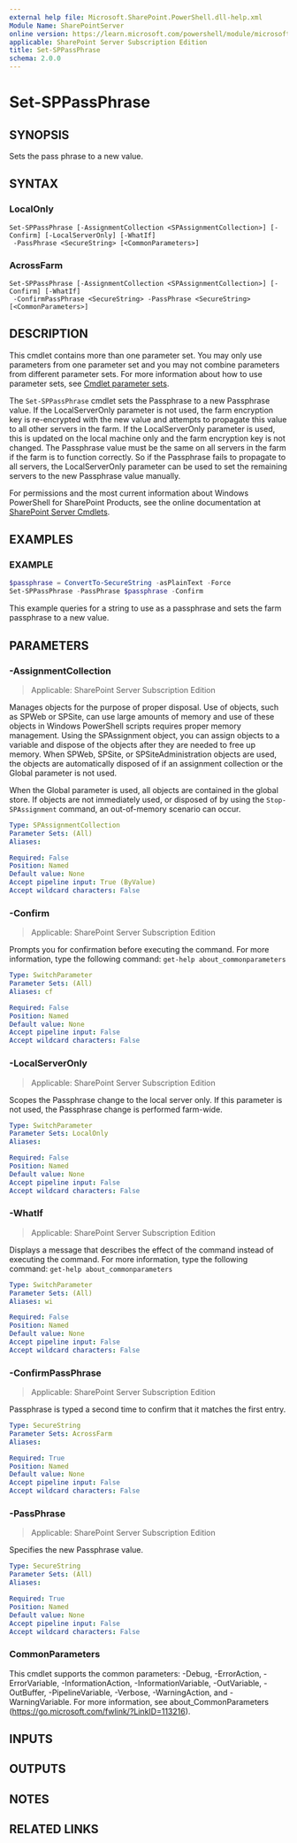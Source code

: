```yaml
---
external help file: Microsoft.SharePoint.PowerShell.dll-help.xml
Module Name: SharePointServer
online version: https://learn.microsoft.com/powershell/module/microsoft.sharepoint.powershell/set-sppassphrase
applicable: SharePoint Server Subscription Edition
title: Set-SPPassPhrase
schema: 2.0.0
---
```


# Set-SPPassPhrase

## SYNOPSIS
Sets the pass phrase to a new value.

## SYNTAX

### LocalOnly
```
Set-SPPassPhrase [-AssignmentCollection <SPAssignmentCollection>] [-Confirm] [-LocalServerOnly] [-WhatIf]
 -PassPhrase <SecureString> [<CommonParameters>]
```

### AcrossFarm
```
Set-SPPassPhrase [-AssignmentCollection <SPAssignmentCollection>] [-Confirm] [-WhatIf]
 -ConfirmPassPhrase <SecureString> -PassPhrase <SecureString> [<CommonParameters>]
```

## DESCRIPTION
This cmdlet contains more than one parameter set.
You may only use parameters from one parameter set and you may not combine parameters from different parameter sets.
For more information about how to use parameter sets, see [Cmdlet parameter sets](https://learn.microsoft.com/powershell/scripting/developer/cmdlet/cmdlet-parameter-sets).

The `Set-SPPassPhrase` cmdlet sets the Passphrase to a new Passphrase value.
If the LocalServerOnly parameter is not used, the farm encryption key is re-encrypted with the new value and attempts to propagate this value to all other servers in the farm.
If the LocalServerOnly parameter is used, this is updated on the local machine only and the farm encryption key is not changed.
The Passphrase value must be the same on all servers in the farm if the farm is to function correctly.
So if the Passphrase fails to propagate to all servers, the LocalServerOnly parameter can be used to set the remaining servers to the new Passphrase value manually.

For permissions and the most current information about Windows PowerShell for SharePoint Products, see the online documentation at [SharePoint Server Cmdlets](https://learn.microsoft.com/powershell/sharepoint/sharepoint-server/sharepoint-server-cmdlets).

## EXAMPLES

### EXAMPLE
```powershell
$passphrase = ConvertTo-SecureString -asPlainText -Force
Set-SPPassPhrase -PassPhrase $passphrase -Confirm
```

This example queries for a string to use as a passphrase and sets the farm passphrase to a new value.

## PARAMETERS

### -AssignmentCollection

> Applicable: SharePoint Server Subscription Edition

Manages objects for the purpose of proper disposal.
Use of objects, such as SPWeb or SPSite, can use large amounts of memory and use of these objects in Windows PowerShell scripts requires proper memory management.
Using the SPAssignment object, you can assign objects to a variable and dispose of the objects after they are needed to free up memory.
When SPWeb, SPSite, or SPSiteAdministration objects are used, the objects are automatically disposed of if an assignment collection or the Global parameter is not used.

When the Global parameter is used, all objects are contained in the global store.
If objects are not immediately used, or disposed of by using the `Stop-SPAssignment` command, an out-of-memory scenario can occur.

```yaml
Type: SPAssignmentCollection
Parameter Sets: (All)
Aliases:

Required: False
Position: Named
Default value: None
Accept pipeline input: True (ByValue)
Accept wildcard characters: False
```

### -Confirm

> Applicable: SharePoint Server Subscription Edition

Prompts you for confirmation before executing the command.
For more information, type the following command: `get-help about_commonparameters`

```yaml
Type: SwitchParameter
Parameter Sets: (All)
Aliases: cf

Required: False
Position: Named
Default value: None
Accept pipeline input: False
Accept wildcard characters: False
```

### -LocalServerOnly

> Applicable: SharePoint Server Subscription Edition

Scopes the Passphrase change to the local server only.
If this parameter is not used, the Passphrase change is performed farm-wide.

```yaml
Type: SwitchParameter
Parameter Sets: LocalOnly
Aliases:

Required: False
Position: Named
Default value: None
Accept pipeline input: False
Accept wildcard characters: False
```

### -WhatIf

> Applicable: SharePoint Server Subscription Edition

Displays a message that describes the effect of the command instead of executing the command.
For more information, type the following command: `get-help about_commonparameters`

```yaml
Type: SwitchParameter
Parameter Sets: (All)
Aliases: wi

Required: False
Position: Named
Default value: None
Accept pipeline input: False
Accept wildcard characters: False
```

### -ConfirmPassPhrase

> Applicable: SharePoint Server Subscription Edition

Passphrase is typed a second time to confirm that it matches the first entry.

```yaml
Type: SecureString
Parameter Sets: AcrossFarm
Aliases:

Required: True
Position: Named
Default value: None
Accept pipeline input: False
Accept wildcard characters: False
```

### -PassPhrase

> Applicable: SharePoint Server Subscription Edition

Specifies the new Passphrase value.

```yaml
Type: SecureString
Parameter Sets: (All)
Aliases:

Required: True
Position: Named
Default value: None
Accept pipeline input: False
Accept wildcard characters: False
```

### CommonParameters
This cmdlet supports the common parameters: -Debug, -ErrorAction, -ErrorVariable, -InformationAction, -InformationVariable, -OutVariable, -OutBuffer, -PipelineVariable, -Verbose, -WarningAction, and -WarningVariable. For more information, see about_CommonParameters (https://go.microsoft.com/fwlink/?LinkID=113216).

## INPUTS

## OUTPUTS

## NOTES

## RELATED LINKS
